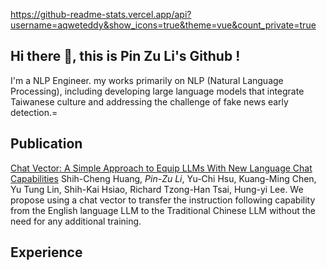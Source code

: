 [https://github-readme-stats.vercel.app/api?username=aqweteddy&show_icons=true&theme=vue&count_private=true
](https://github-readme-stats.vercel.app/api?username=tedli&show_icons=true)

## Hi there 👋, this is Pin Zu Li's Github !

I'm a NLP Engineer. my works primarily on NLP (Natural Language Processing), including developing large language models that integrate Taiwanese culture and addressing the challenge of fake news early detection.=

## Publication

[Chat Vector: A Simple Approach to Equip LLMs With New Language Chat Capabilities](https://arxiv.org/abs/2310.04799) Shih-Cheng Huang, *Pin-Zu Li*, Yu-Chi Hsu, Kuang-Ming Chen, Yu Tung Lin, Shih-Kai Hsiao, Richard Tzong-Han Tsai, Hung-yi Lee.
We propose using a chat vector to transfer the instruction following capability from the English language LLM to the Traditional Chinese LLM without the need for any additional training.


## Experience
